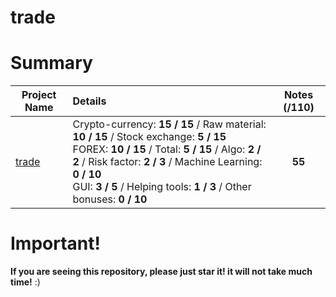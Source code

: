 # trade

# Summary

| Project Name    | Details                                                                                    | Notes (/110)  |
| --------------- |:------------------------------------------------------------------------------------------ | :-----------:|
| [trade](https://github.com/Paul-Marie/trade/blob/master/trade) | Crypto-currency: **15 / 15** / Raw material: **10 / 15** / Stock exchange: **5 / 15** </br> FOREX: **10 / 15** / Total: **5 / 15** / Algo: **2 / 2** / Risk factor: **2 / 3** / Machine Learning: **0 / 10** </br> GUI: **3 / 5** / Helping tools: **1 / 3** / Other bonuses: **0 / 10** | **55**    |

# Important!
**If you are seeing this repository, please just star it! it will not take much time!** :)
